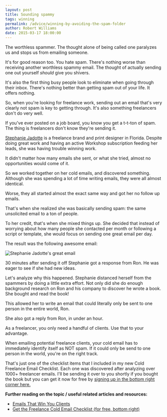 ```yaml
---
layout: post
title: Sounding spammy
tags: winning
permalink: /advice/winning-by-avoiding-the-spam-folder
author: Robert Williams
date: 2015-03-17 18:00:00
---
```

The worthless spammer. The thought alone of being called one paralyzes us and stops us from emailing someone.

It's for good reason too. You hate spam. There's nothing worse than receiving another worthless spammy email. The thought of actually sending one out yourself *should* give you shivers. 

It's also the first thing busy people look to eliminate when going through their inbox. There's nothing better than getting spam out of your life. It offers nothing.

So, when you're looking for freelance work, sending out an email that's very clearly not spam is key to getting through. It's also something freelancers don't do very well.

If you've ever posted on a job board, you know you get a t-t-ton of spam. The thing is freelancers don't know they're sending it. 

[Stephanie Jadotte](http://www.jadottedesign.com/) is a freelance brand and print designer in Florida. Despite doing great work and having an active Workshop subscription feeding her leads, she was having trouble winning work.

It didn't matter how many emails she sent, or what she tried, almost no opportunities would come of it.

So we worked together on her cold emails, and discovered something. Although she was spending a lot of time writing emails, they were all almost identical.

Worse, they all started almost the exact same way and got her no follow up emails.

That's when she realized she was basically sending spam: the same unsolicited email to a ton of people.

To her credit, that's when she mixed things up. She decided that instead of worrying about how many people she contacted per month or following a script or template, she would focus on sending one great email per day. 

The result was the following awesome email:

![Stephanie Jadotte's great email](http://knowingwhattosay.com/assets/images/stephanie-spam.png)

30 minutes after sending it off Stephanie got a response from Ron. He was eager to see if she had new ideas.

Let's analyze why this happened. Stephanie distanced herself from the spammers by doing a little extra effort. Not only did she do enough background research on Ron and his company to discover he wrote a book. She bought and read the book!

This allowed her to write an email that could literally only be sent to one person in the entire world, Ron. 

She also got a reply from Ron, in under an hour. 

As a freelancer, you only need a handful of clients. Use that to your advantage.

When emailing potential freelance clients, your cold email has to immediately identify itself as NOT spam. If it could only be send to one person in the world, you're on the right track.

That's just one of the checklist items that I included in my new Cold Freelance Email Checklist. Each one was discovered after analyzing over 1000+ freelancer emails. I'll be sending it over to you shortly if you bought the book but you can get it now for free by [signing up in the bottom right corner here.](http://letsworkshop.com)


**Further reading on the topic / useful related articles and resources:**

- [Emails That Win You Clients](http://emailsthatwin.com)
- [Get the Freelance Cold Email Checklist (for free, bottom right)](http://letsworkshop.com)